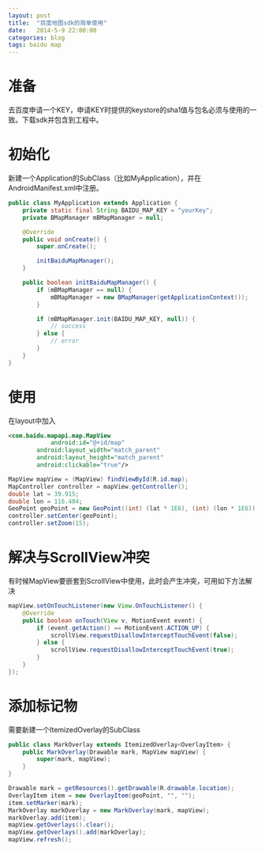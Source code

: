 ```yaml
---
layout: post
title:  "百度地图sdk的简单使用"
date:   2014-5-9 22:00:00
categories: blog
tags: baidu map
---
```


# 准备  
去百度申请一个KEY，申请KEY时提供的keystore的sha1值与包名必须与使用的一致。下载sdk并包含到工程中。

# 初始化  
新建一个Application的SubClass（比如MyApplication），并在AndroidManifest.xml中注册。

```java  
public class MyApplication extends Application {
	private static final String BAIDU_MAP_KEY = "yourKey";
	private BMapManager mBMapManager = null;

	@Override
	public void onCreate() {
		super.onCreate();

		initBaiduMapManager();
	}

	public boolean initBaiduMapManager() {
		if (mBMapManager == null) {
			mBMapManager = new BMapManager(getApplicationContext());
		}

		if (mBMapManager.init(BAIDU_MAP_KEY, null)) {
			// success
		} else {
			// error
		}
	}
}
```  

# 使用  
在layout中加入  

```xml  
<com.baidu.mapapi.map.MapView
            android:id="@+id/map"
	    android:layout_width="match_parent"
	    android:layout_height="match_parent"
	    android:clickable="true"/>

```  

```java
MapView mapView = (MapView) findViewById(R.id.map);
MapController controller = mapView.getController();
double lat = 39.915;
double lon = 116.404;
GeoPoint geoPoint = new GeoPoint((int) (lat * 1E6), (int) (lon * 1E6));
controller.setCenter(geoPoint);
controller.setZoom(15);
```

# 解决与ScrollView冲突  
有时候MapView要嵌套到ScrollView中使用，此时会产生冲突，可用如下方法解决  
```java
mapView.setOnTouchListener(new View.OnTouchListener() {
	@Override
	public boolean onTouch(View v, MotionEvent event) {
		if (event.getAction() == MotionEvent.ACTION_UP) {
			scrollView.requestDisallowInterceptTouchEvent(false);
		} else {
			scrollView.requestDisallowInterceptTouchEvent(true);
		}
	}
});
```

# 添加标记物  
需要新建一个ItemizedOverlay的SubClass  
```java
public class MarkOverlay extends ItemizedOverlay<OverlayItem> {
	public MarkOverlay(Drawable mark, MapView mapView) {
		super(mark, mapView);
	}
}
```

```java
Drawable mark = getResources().getDrawable(R.drawable.location);
OverlayItem item = new OverlayItem(geoPoint, "", "");
item.setMarker(mark);
MarkOverlay markOverlay = new MarkOverlay(mark, mapView);
markOverlay.add(item);
mapView.getOverlays().clear();
mapView.getOverlays().add(markOverlay);
mapView.refresh();
```

